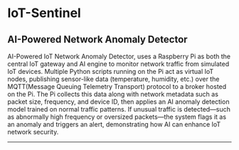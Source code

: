 # IoT-Sentinel

## AI-Powered Network Anomaly Detector

AI-Powered IoT Network Anomaly Detector, uses a Raspberry Pi as both the central IoT gateway and AI engine
to monitor network traffic from simulated IoT devices.
Multiple Python scripts running on the Pi act as virtual IoT nodes, publishing sensor-like data (temperature, humidity, etc.)
over the MQTT(Message Queuing Telemetry Transport) protocol to a broker hosted on the Pi.
The Pi collects this data along with network metadata such as packet size, frequency, and device ID,
then applies an AI anomaly detection model trained on normal traffic patterns.
If unusual traffic is detected—such as abnormally high frequency or oversized packets—the system flags
it as an anomaly and triggers an alert, demonstrating how AI can enhance IoT network security.

---
